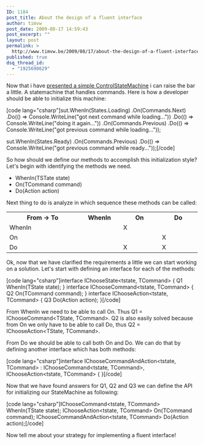 ```yaml
---
ID: 1184
post_title: About the design of a fluent interface
author: timvw
post_date: 2009-08-17 14:59:43
post_excerpt: ""
layout: post
permalink: >
  http://www.timvw.be/2009/08/17/about-the-design-of-a-fluent-interface/
published: true
dsq_thread_id:
  - "1925698629"
---
```

<p>Now that i have <a href="">presented a simple ControlStateMachine</a> i can raise the bar a little. A statemachine that handles commands. Here is how a developer should be able to initialize this machine:</p>

[code lang="csharp"]sut.WhenIn(States.Loading)
 .On(Commands.Next)
  .Do(() => Console.WriteLine("got next command while loading..."))
  .Do(() => Console.WriteLine("doing it again..."))
 .On(Commands.Previous)
  .Do(() => Console.WriteLine("got previous command while loading..."));

sut.WhenIn(States.Ready)
 .On(Commands.Previous)
  .Do(() => Console.WriteLine("got previous command while ready..."));[/code]

<p>So how should we define our methods to accomplish this initialization style? Let's begin with identifying the methods we need.</p>

<ul>
<li>WhenIn(TSTate state)</li>
<li>On(TCommand command)</li>
<li>Do(Action action)</li>
</ul>

<p>Next thing to do is analyze in which sequence these methods can be called:</p>

<table>
<tr><th style="width: 200px">From -> To</th><th style="width: 100px">WhenIn</th><th style="width: 100px">On</th><th style="width: 100px">Do</th></tr>
<tr><td>WhenIn</td><td></td><td>X</td><td></td></tr>
<tr><td>On</td><td></td><td></td><td>X</td></tr>
<tr><td>Do</td><td></td><td>X</td><td>X</td></tr>
</table>

<p>Ok, now that we have clarified the requirements a little we can start working on a solution. Let's start with defining an interface for each of the methods:</p>

[code lang="csharp"]interface IChooseState<tstate, TCommand> { Q1 WhenIn(TState state); }
interface IChooseCommand<tstate, TCommand> { Q2 On(TCommand command); }
interface IChooseAction<tstate, TCommand> { Q3 Do(Action action); }[/code]

<p>From WhenIn we need to be able to call On. Thus Q1 = IChooseCommand&lt;TState, TCommand&gt;. Q2 is also easily solved because from On we only have to be able to call Do, thus Q2 = IChooseAction&lt;TState, TCommand&gt;.</p>

<p>From Do we should be able to call both On and Do. We can do that by defining another interface which has both methods:</p>

[code lang="csharp"]interface IChooseCommandAndAction<tstate, TCommand> : IChooseCommand<tstate, TCommand>, IChooseAction<tstate, TCommand> { }[/code]

<p>Now that we have found answers for Q1, Q2 and Q3 we can define the API for initializing our StateMachine as following:</p>

[code lang="csharp"]IChooseCommand<tstate, TCommand> WhenIn(TState state);
IChooseAction<tstate, TCommand> On(TCommand command);
IChooseCommandAndAction<tstate, TCommand> Do(Action action);[/code]

<p>Now tell me about your strategy for implementing a fluent interface!</p>